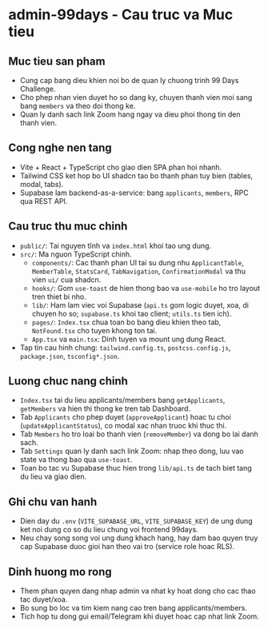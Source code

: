# admin-99days - Cau truc va Muc tieu

## Muc tieu san pham
- Cung cap bang dieu khien noi bo de quan ly chuong trinh 99 Days Challenge.
- Cho phep nhan vien duyet ho so dang ky, chuyen thanh vien moi sang bang `members` va theo doi thong ke.
- Quan ly danh sach link Zoom hang ngay va dieu phoi thong tin den thanh vien.

## Cong nghe nen tang
- Vite + React + TypeScript cho giao dien SPA phan hoi nhanh.
- Tailwind CSS ket hop bo UI shadcn tao bo thanh phan tuy bien (tables, modal, tabs).
- Supabase lam backend-as-a-service: bang `applicants`, `members`, RPC qua REST API.

## Cau truc thu muc chinh
- `public/`: Tai nguyen tĩnh va `index.html` khoi tao ung dung.
- `src/`: Ma nguon TypeScript chinh.
  - `components/`: Cac thanh phan UI tai su dung nhu `ApplicantTable`, `MemberTable`, `StatsCard`, `TabNavigation`, `ConfirmationModal` va thu vien `ui/` cua shadcn.
  - `hooks/`: Gom `use-toast` de hien thong bao va `use-mobile` ho tro layout tren thiet bi nho.
  - `lib/`: Ham lam viec voi Supabase (`api.ts` gom logic duyet, xoa, di chuyen ho so; `supabase.ts` khoi tao client; `utils.ts` tien ich).
  - `pages/`: `Index.tsx` chua toan bo bang dieu khien theo tab, `NotFound.tsx` cho tuyen khong ton tai.
  - `App.tsx` va `main.tsx`: Dinh tuyen va mount ung dung React.
- Tap tin cau hinh chung: `tailwind.config.ts`, `postcss.config.js`, `package.json`, `tsconfig*.json`.

## Luong chuc nang chinh
- `Index.tsx` tai du lieu applicants/members bang `getApplicants`, `getMembers` va hien thi thong ke tren tab Dashboard.
- Tab `Applicants` cho phep duyet (`approveApplicant`) hoac tu choi (`updateApplicantStatus`), co modal xac nhan truoc khi thuc thi.
- Tab `Members` ho tro loai bo thanh vien (`removeMember`) va dong bo lai danh sach.
- Tab `Settings` quan ly danh sach link Zoom: nhap theo dong, luu vao state va thong bao qua `use-toast`.
- Toan bo tac vu Supabase thuc hien trong `lib/api.ts` de tach biet tang du lieu va giao dien.

## Ghi chu van hanh
- Dien day du `.env` (`VITE_SUPABASE_URL`, `VITE_SUPABASE_KEY`) de ung dung ket noi dung co so du lieu chung voi frontend 99days.
- Neu chay song song voi ung dung khach hang, hay dam bao quyen truy cap Supabase duoc gioi han theo vai tro (service role hoac RLS).

## Dinh huong mo rong
- Them phan quyen dang nhap admin va nhat ky hoat dong cho cac thao tac duyet/xoa.
- Bo sung bo loc va tim kiem nang cao tren bang applicants/members.
- Tich hop tu dong gui email/Telegram khi duyet hoac cap nhat link Zoom.

